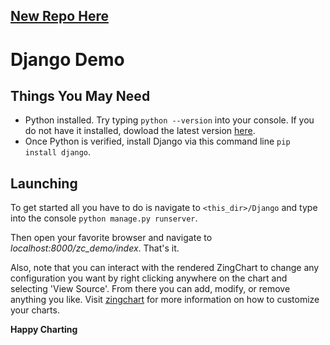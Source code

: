 ## [New Repo Here](https://github.com/zingchart-demos/python-django)

# Django Demo

## Things You May Need
- Python installed. Try typing `python --version` into your console. If you do not have it installed, dowload the latest version [here](https://www.python.org/downloads/).
- Once Python is verified, install Django via this command line `pip install django`.

## Launching
To get started all you have to do is navigate to `<this_dir>/Django` and type into the console `python manage.py runserver`.

Then open your favorite browser and navigate to *localhost:8000/zc_demo/index*. That's it. 

Also, note that you can interact with the rendered ZingChart to change any configuration you want by right clicking anywhere on the chart
and selecting 'View Source'. From there you can add, modify, or remove anything you like. Visit [zingchart](http://www.zingchart.com/docs/json-attributes-syntax/) for more information on how to customize your charts.

**Happy Charting**
